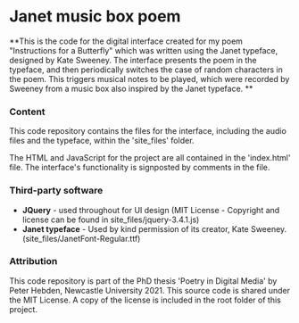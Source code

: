 # Janet music box poem

**This is the code for the digital interface created for my poem "Instructions for a Butterfly" which was written using the Janet typeface, designed by Kate Sweeney. The interface presents the poem in the typeface, and then periodically switches the case of random characters in the poem. This triggers musical notes to be played, which were recorded by Sweeney from a music box also inspired by the Janet typeface. **



### Content

This code repository contains the files for the interface, including the audio files and the typeface, within the 'site_files' folder. 

The HTML and JavaScript for the project are all contained in the 'index.html' file. The interface's functionality is signposted by comments in the file.



### Third-party software

- **JQuery** - used throughout for UI design (MIT License - Copyright and license can be found in site_files/jquery-3.4.1.js)
- **Janet typeface** - Used by kind permission of its creator, Kate Sweeney. (site_files/JanetFont-Regular.ttf)



### Attribution

This code repository is part of the PhD thesis 'Poetry in Digital Media' by Peter Hebden, Newcastle University 2021. This source code is shared under the MIT License. A copy of the license is included in the root folder of this project.

